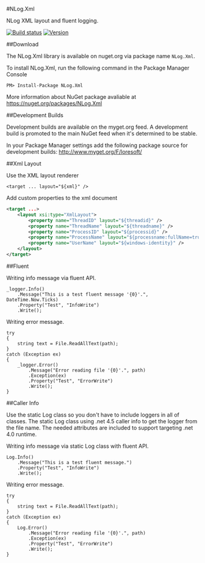 #NLog.Xml

NLog XML layout and fluent logging.

[![Build status](https://ci.appveyor.com/api/projects/status/9m108vtfq3t3lyc7)](https://ci.appveyor.com/project/LoreSoft/nlog-xml)
[![Version](https://img.shields.io/nuget/v/NLog.Xml.svg)](https://www.nuget.org/packages/nlog.xml)

##Download

The NLog.Xml library is available on nuget.org via package name `NLog.Xml`.

To install NLog.Xml, run the following command in the Package Manager Console

    PM> Install-Package NLog.Xml
    
More information about NuGet package avaliable at
<https://nuget.org/packages/NLog.Xml>

##Development Builds


Development builds are available on the myget.org feed.  A development build is promoted to the main NuGet feed when it's determined to be stable. 

In your Package Manager settings add the following package source for development builds:
<http://www.myget.org/F/loresoft/>

##Xml Layout

Use the XML layout renderer

    <target ... layout="${xml}" />


Add custom properties to the xml document

```xml
<target ...>
    <layout xsi:type="XmlLayout">
        <property name="ThreadID" layout="${threadid}" />
        <property name="ThreadName" layout="${threadname}" />
        <property name="ProcessID" layout="${processid}" />
        <property name="ProcessName" layout="${processname:fullName=true}" />
        <property name="UserName" layout="${windows-identity}" />
    </layout>
</target>
```

##Fluent

Writing info message via fluent API.

    _logger.Info()
        .Message("This is a test fluent message '{0}'.", DateTime.Now.Ticks)
        .Property("Test", "InfoWrite")
        .Write();

Writing error message.

    try
    {
        string text = File.ReadAllText(path);
    }
    catch (Exception ex)
    {
        _logger.Error()
            .Message("Error reading file '{0}'.", path)
            .Exception(ex)
            .Property("Test", "ErrorWrite")
            .Write();
    }

##Caller Info

Use the static Log class so you don't have to include loggers in all of classes.  The static Log class using .net 4.5 caller info to get the logger from the file name. The needed attributes are included to support targeting .net 4.0 runtime.

Writing info message via static Log class with fluent API.

    Log.Info()
        .Message("This is a test fluent message.")
        .Property("Test", "InfoWrite")
        .Write();

Writing error message.

    try
    {
        string text = File.ReadAllText(path);
    }
    catch (Exception ex)
    {
        Log.Error()
            .Message("Error reading file '{0}'.", path)
            .Exception(ex)
            .Property("Test", "ErrorWrite")
            .Write();
    }
